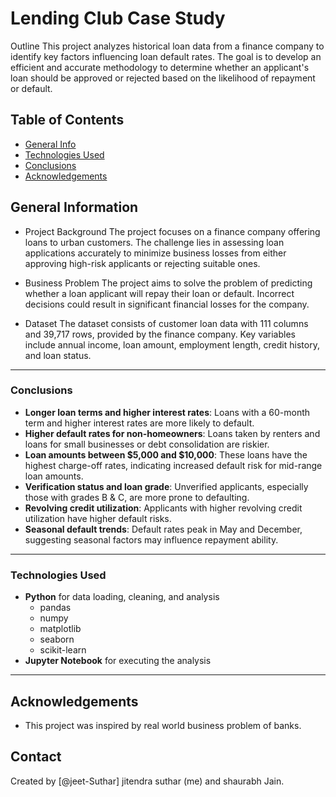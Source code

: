 # Lending Club Case Study
Outline
This project analyzes historical loan data from a finance company to identify key factors influencing loan default rates. The goal is to develop an efficient and accurate methodology to determine whether an applicant's loan should be approved or rejected based on the likelihood of repayment or default.



## Table of Contents
* [General Info](#general-information)
* [Technologies Used](#technologies-used)
* [Conclusions](#conclusions)
* [Acknowledgements](#acknowledgements)



## General Information
- Project Background
  The project focuses on a finance company offering loans to urban customers. The challenge lies in assessing loan applications accurately to minimize business losses from either approving high-risk applicants or rejecting suitable ones.

- Business Problem
  The project aims to solve the problem of predicting whether a loan applicant will repay their loan or default. Incorrect decisions could result in significant financial losses for the company.

- Dataset
  The dataset consists of customer loan data with 111 columns and 39,717 rows, provided by the finance company. Key variables include annual income, loan amount, employment length, credit history, and loan status.
---

### Conclusions
- **Longer loan terms and higher interest rates**: Loans with a 60-month term and higher interest rates are more likely to default.
- **Higher default rates for non-homeowners**: Loans taken by renters and loans for small businesses or debt consolidation are riskier.
- **Loan amounts between $5,000 and $10,000**: These loans have the highest charge-off rates, indicating increased default risk for mid-range loan amounts.
- **Verification status and loan grade**: Unverified applicants, especially those with grades B & C, are more prone to defaulting.
- **Revolving credit utilization**: Applicants with higher revolving credit utilization have higher default risks.
- **Seasonal default trends**: Default rates peak in May and December, suggesting seasonal factors may influence repayment ability.

---

### Technologies Used
- **Python** for data loading, cleaning, and analysis
  - pandas
  - numpy
  - matplotlib
  - seaborn
  - scikit-learn
- **Jupyter Notebook** for executing the analysis

---
## Acknowledgements

- This project was inspired by real world business problem of banks. 



## Contact
Created by [@jeet-Suthar] jitendra suthar (me) and shaurabh Jain. 

